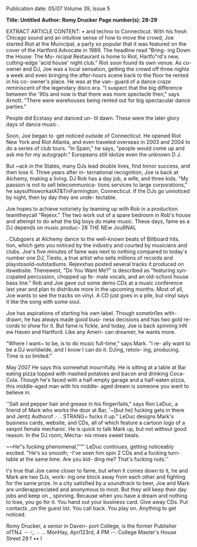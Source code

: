 Publication date: 05/07
Volume 39, Issue 5

**Title: Untitled**
**Author: Romy Drucker**
**Page number(s): 28-29**

EXTRACT ARTICLE CONTENT:
• 
and techno to Connecticut. With his 
fresh Chicago sound and an intuitive 
sense of how to move the crowd, Joe 
started Riot at the Municipal, a party 
so popular that it was featured on 
the cover of the Hartford Advocate 
in 1989. The headline read "Bring-
ing Down the House: The Mu-
nicipal Restaurant is home to Riot, 
Hartfo"rd's new, cutting-edge 'acid 
house' night club." Riot soon found 
its own venue. As co-owner and DJ, 
Joe was a local sensation, getting the 
crowd off three nights a week and 
even bringing the after-hours scene 
back to the floor he rented in his co-
owner's place. He was at the van-
guard of a dance craze reminiscent of 
the legendary disco era. "I suspect 
that the big difference between the 
'90s and now is that there was more 
spectacle then," says Arnott. "There 
were warehouses being rented out 
for big spectacular dance parties." 


People did Ecstasy and danced un-
til dawn. These were the later glory 
days of dance music . 


Soon, Joe began to ·get noticed 
outside of Connecticut. He opened Riot 
New York and Riot Atlanta, and even 
traveled overseas in 2003 and 2004 to 
do a series of club tours. "In Spain," he 
says, "people would come up and ask 
me for my autograph." Europeans still 
idolize even the unknown D J. 


But ~ack in the States, many DJs 
lead double lives, find tninor success, 
and then lose it. Three years after in-
ternational recognition, Joe is back at 
Alchemy, tnaking a living. DJ Rob has 
a day job, a wife, and three kids. "My 
passion is not to sell telecommunica-
tions services to large corporations," he 
saysofhisworkatAT&TinFarmington, 
Connecticut. If the DJs go unnoticed 
by night, then by day they are unde-
tectable. 


Joe hopes to achieve notoriety by 
teaming up with Rob in a production 
teamtheycall "Rejexx." The two work 
out of a spare bedroom in Rob's house 
and attempt to do what the big boys 
do make music. These days, fame 
as a DJ depends on music produc-
28 
THE NEw JouRNAL 


. 
Clubgoers at Alchemy dance to the well-known beats of Billboard hits. 
tion, which gets you noticed by the 
industry and courted by musicians 
and clubs. Joe's five minutes of fame 
was next to nothing compared to 
today's number one DJ, Tiesto, a true 
artist who sells millions of records and 
playstosold-outstadiums. Rejexxhas 
posted several tracks it produced on 
itswebsite. Thenewest, "Do You Want 
Me?" is described as "featuring syn-
copated percussion, chopped up fe-
male vocals, and an old-school house 
bass line." Rob and Joe gave out some 
demo CDs at a music conference last 
year and plan to distribute more in 
the upcoming months. Most of all, 
Joe wants to see the tracks on vinyl. A 
CD just goes in a pile, but vinyl says it 
like the song with some soul. 


Joe has aspirations of starting his 
own label. Though sometin1es with-
drawn, he has always made good busi-
ness decisions and has two gold re-
cords to show for it. But fame is fickle, 
and today, Joe is back spinning inN ew 
Haven and Hartford. Like any Ameri-
can dreamer, he wants more. 


"Where I want~ to be, is to do 
music full-time," says Mark. "I re-
ally want to be a DJ worldwide, and 
I know I can do it. DJing, retoix-
ing, producing. Time is so limited." 


May 2007 
He says this somewhat mournfully. 
He is sitting at a table at Bar eating 
pizza topped with mashed potatoes 
and bacon and drinking Coca-Cola. 
Though he's faced with a half-empty 
garage and a half-eaten pizza, this 
middle-aged man with his middle-
aged dream is someone you want to 
believe in. 


''Salt and pepper hair and grease 
in his fingen1ails," says Ron LeDuc, a 
friend of Mark who works the door at 
Bar, '~[but he] fucking gets in there and 
Jentz 
Authorof 
.· .. 
STRANG~ 
fucks it up." LeDuc designs Mark's 
business cards, website, and CDs, all 
of which feature a cartoon logo of a 
sexpot female mechanic. He is quick 
to talk Mark up, but not without 
good reason. In the DJ room, Mecha-
nix mixes sweet beats. 


~~He"s fucking phenomenal,"'"' 
LeDuc continues, getting noticeably 
excited. "He's so smooth; -I've seen 
him spin 2 CDs and a fucking turn-
table at the same time. Are you kid-
ding me? That's fucking nuts.'' 


t's true that Joe came closer to 
fame, but when it comes down to 
it, he and Mark are two DJs, work-
ing one block away from each other 
and fighting for the same prize. In a 
city satisfied by a soundtrack to beer, 
Joe and Mark are underappreciated 
and anonymous to most. But they 
will keep their day jobs and keep on _ 
spinning. Because when you have a 
dream and nothing to lose, you go 
for it. You hand out your business 
card. Give away CDs. Put contacts 
_on the guest list. You call back. You 
play on. Anything to get noticed. 


Romy Drucker, a senior in Daven-
port College, is the former Publisher 
ofTNJ. 
·-
·:;. 
·. 
... MonHay, Apri123rd, 4 PM 
--: 
College Master's House 
Street 
29 
f 
••
l